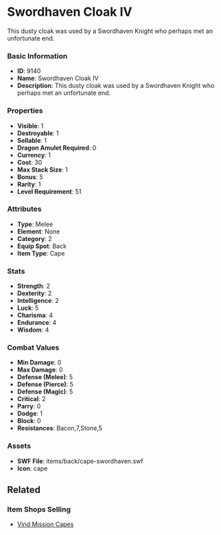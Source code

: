 # Swordhaven Cloak IV

This dusty cloak was used by a Swordhaven Knight who perhaps met an unfortunate end.

### Basic Information

- **ID**: 9140
- **Name**: Swordhaven Cloak IV
- **Description**: This dusty cloak was used by a Swordhaven Knight who perhaps met an unfortunate end.

### Properties

- **Visible**: 1
- **Destroyable**: 1
- **Sellable**: 1
- **Dragon Amulet Required**: 0
- **Currency**: 1
- **Cost**: 30
- **Max Stack Size**: 1
- **Bonus**: 5
- **Rarity**: 1
- **Level Requirement**: 51

### Attributes

- **Type**: Melee
- **Element**: None
- **Category**: 2
- **Equip Spot**: Back
- **Item Type**: Cape

### Stats

- **Strength**: 2
- **Dexterity**: 2
- **Intelligence**: 2
- **Luck**: 5
- **Charisma**: 4
- **Endurance**: 4
- **Wisdom**: 4

### Combat Values

- **Min Damage**: 0
- **Max Damage**: 0
- **Defense (Melee)**: 5
- **Defense (Pierce)**: 5
- **Defense (Magic)**: 5
- **Critical**: 2
- **Parry**: 0
- **Dodge**: 1
- **Block**: 0
- **Resistances**: Bacon,7,Stone,5

### Assets

- **SWF File**: items/back/cape-swordhaven.swf
- **Icon**: cape

## Related

### Item Shops Selling

- [Vind Mission Capes](../item-shops/318-vind-mission-capes.md)

